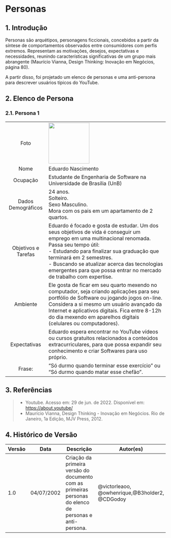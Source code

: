 # Personas

## 1. Introdução
Personas são arquétipos, personagens ficcionais, concebidos a partir da síntese de comportamentos observados entre consumidores com perfis extremos. Representam as motivações, desejos, expectativas e necessidades, reunindo características significativas de um grupo mais abrangente (Maurício Vianna, Design Thinking: Inovação em Negócios, página 80).

A partir disso, foi projetado um elenco de personas e uma anti-persona para descrever usuários típicos do YouTube.

## 2. Elenco de Persona

### 2.1. Persona 1
|     |    |
| :-: | :- |
| Foto | <img src="https://raw.githubusercontent.com/Requisitos-de-Software/2022.1-Grupo-03/main/docs/media/personas/persona1.jpeg" width="128" height="128"/> |
| Nome | Eduardo Nascimento |
| Ocupação | Estudante de Engenharia de Software na Universidade de Brasília (UnB) |
| Dados Demográficos | 24 anos.<br/>Solteiro.<br/>Sexo Masculino.<br/>Mora com os pais em um apartamento de 2 quartos. |
| Objetivos e Tarefas | Eduardo é focado e gosta de estudar. Um dos seus objetivos de vida é conseguir um emprego em uma multinacional renomada.<br/>Passa seu tempo útil:<br/>- Estudando para finalizar sua graduação que terminará em 2 semestres.<br/>- Buscando se atualizar acerca das tecnologias emergentes para que possa entrar no mercado de trabalho com expertise.|
| Ambiente | Ele gosta de ficar em seu quarto mexendo no computador, seja criando aplicações para seu portfólio de Software ou jogando jogos on-line. Considera a si mesmo um usuário avançado da Internet e aplicativos digitais. Fica entre 8-12h do dia mexendo em aparelhos digitais (celulares ou computadores). |
| Expectativas | Eduardo espera encontrar no YouTube vídeos ou cursos gratuitos relacionados a conteúdos extracurriculares, para que possa expandir seu conhecimento e criar Softwares para uso próprio. |
| Frase: | “Só durmo quando terminar esse exercício” ou “Só durmo quando matar esse chefão”. |


## 3. Referências

> - Youtube. Acesso em: 29 de jun. de 2022. Disponível em: https://about.youtube/
> - Maurício Vianna, Design Thinking - Inovação em Negócios. Rio de Janeiro, 1a Edição, MJV Press, 2012.

## 4. Histórico de Versão
| Versão | Data | Descrição | Autor(es) | Revisor(es) |
| ------ | ---- | --------- | --------- | ----------- |
| 1.0    | 04/07/2002 | Criação da primeira versão do documento com as primeiras personas do elenco de personas e anti-persona. | @victorleaoo, @owhenrique,@B3holder2, @CDGodoy | @lramon2001, @Alef012 |
